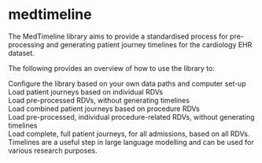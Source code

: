 # medtimeline

The MedTimeline library aims to provide a standardised process for pre-processing and generating patient journey timelines for the cardiology EHR dataset.

The following provides an overview of how to use the library to:

Configure the library based on your own data paths and computer set-up <br>
Load patient journeys based on individual RDVs <br>
Load pre-processed RDVs, without generating timelines <br>
Load combined patient journeys based on procedure RDVs <br>
Load pre-processed, individual procedure-related RDVs, without generating timelines <br>
Load complete, full patient journeys, for all admissions, based on all RDVs. <br>
Timelines are a useful step in large language modelling and can be used for various research purposes. <br>
